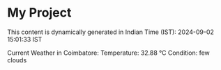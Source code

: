 # My Project

This content is dynamically generated in Indian Time (IST): 2024-09-02 15:01:33 IST


Current Weather in Coimbatore:
Temperature: 32.88 °C
Condition: few clouds
